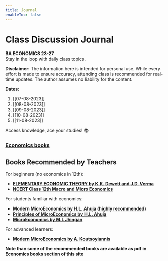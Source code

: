 ```yaml
---
title: Journal
enableToc: false
---
```


# Class Discussion Journal

**BA ECONOMICS 23-27**  
Stay in the loop with daily class topics.  

**Disclaimer:** The information here is intended for personal use. While every effort is made to ensure accuracy, attending class is recommended for real-time updates. The author assumes no liability for the content.

**Dates:**
1. [[07-08-2023]]
2. [[08-08-2023]]
3. [[09-08-2023]]
4. [[10-08-2023]]
5. [[11-08-2023]]

Access knowledge, ace your studies! 📚
### [Economics books](http://xtrop.ddns.net:8080)

## Books Recommended by Teachers

For beginners (no economics in 12th):
- [**ELEMENTARY ECONOMIC THEORY by K.K. Dewett and J.D. Verma**](https://amzn.eu/d/6VyClJK)
- [**NCERT Class 12th Macro and Micro Economics**](https://ncert.nic.in/textbook.php)

For students familiar with economics:
- [**Modern MicroEconomics by H.L. Ahuja (highly recommended)**](https://amzn.eu/d/3dSogZk)
- [**Principles of MicroEconomics by H.L. Ahuja**](https://amzn.eu/d/2EXJDC6)
- [**MicroEconomics by M.L Jhingan**](https://amzn.eu/d/j2eS76a)

For advanced learners:
- [**Modern MicroEconomics by A. Koutsoyiannis**](https://amzn.eu/d/3yjNpRd)

**Note than some of the recommended books are available as pdf in Economics books section of this site**





